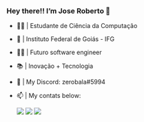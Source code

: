 ### Hey there!! I’m Jose Roberto 👋
- 👨‍🎓 | Estudante de Ciência da Computação
- 📌 | Instituto Federal de Goiás - IFG
- 🧑‍💻 | Futuro software engineer
- 📚 | Inovação + Tecnologia
- 🤖 | My Discord: zerobala#5994
- 📫 | My contats below:
  
  <a href="https://www.instagram.com/joserobertomi_/" target="_blank"><img src="https://img.shields.io/badge/-Instagram-%23E4405F?style=for-the-badge&logo=instagram&logoColor=white" target="_blank"></a>
  <a href = "mailto:joserobertomi@outlook.com"><img src="https://img.shields.io/badge/-Gmail-%23333?style=for-the-badge&logo=gmail&logoColor=white" target="_blank"></a>
  <a href="https://www.linkedin.com/in/jose-roberto-mendonca-inacio-b41581245" target="_blank"><img src="https://img.shields.io/badge/-LinkedIn-%230077B5?style=for-the-badge&logo=linkedin&logoColor=white" target="_blank"></a> 



<!---
<div align="center">
  <a href="https://github.com/jrcodee">
  <img height="130em" src="https://github-readme-stats.vercel.app/api?username=jrcodee&show_icons=true&theme=dark&include_all_commits=true&count_private=true"/>
  <img height="130em" src="https://github-readme-stats.vercel.app/api/top-langs/?username=jrcodee&layout=compact&langs_count=7&theme=dark"/>
</div>
<div style="display: inline_block"><br>
  <img align="center" alt="jrcodee-C" height="60" width="80" src="https://cdn.jsdelivr.net/gh/devicons/devicon/icons/c/c-original.svg">
  <img align="center" alt="jrcodee-Java" height="60" width="80" src="https://cdn.jsdelivr.net/gh/devicons/devicon/icons/java/java-original.svg">
</div>




jrcodee/jrcodee is a ✨ special ✨ repository because its `README.md` (this file) appears on your GitHub profile.
You can click the Preview link to take a look at your changes.
--->
